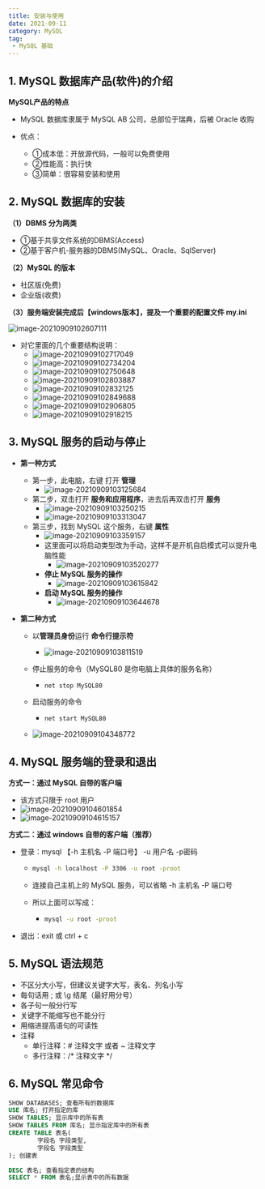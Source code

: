 ```yaml
---
title: 安装与使用
date: 2021-09-11
category: MySQL
tag:
 - MySQL 基础
---
```


## 1. MySQL 数据库产品(软件)的介绍

**MySQL产品的特点**

- MySQL 数据库隶属于 MySQL AB 公司，总部位于瑞典，后被 Oracle 收购

- 优点：
  - ①成本低：开放源代码，一般可以免费使用
  - ②性能高：执行快
  - ③简单：很容易安装和使用



## 2. MySQL 数据库的安装

**（1）DBMS 分为两类**

- ①基于共享文件系统的DBMS(Access)
- ②基于客户机-服务器的DBMS(MySQL、Oracle、SqlServer)

**（2）MySQL 的版本**

- 社区版(免费)
- 企业版(收费)

**（3）服务端安装完成后【windows版本】，提及一个重要的配置文件 my.ini**

![image-20210909102607111](https://pet-hkw.oss-cn-shenzhen.aliyuncs.com/image/new_blog_system/mysql/image-20210909102607111.png)

- 对它里面的几个重要结构说明：
  - ![image-20210909102717049](https://pet-hkw.oss-cn-shenzhen.aliyuncs.com/image/new_blog_system/mysql/image-20210909102717049.png)
  - ![image-20210909102734204](https://pet-hkw.oss-cn-shenzhen.aliyuncs.com/image/new_blog_system/mysql/image-20210909102734204.png)
  - ![image-20210909102750648](https://pet-hkw.oss-cn-shenzhen.aliyuncs.com/image/new_blog_system/mysql/image-20210909102750648.png)
  - ![image-20210909102803887](https://pet-hkw.oss-cn-shenzhen.aliyuncs.com/image/new_blog_system/mysql/image-20210909102803887.png)
  - ![image-20210909102832125](https://pet-hkw.oss-cn-shenzhen.aliyuncs.com/image/new_blog_system/mysql/image-20210909102832125.png)
  - ![image-20210909102849688](https://pet-hkw.oss-cn-shenzhen.aliyuncs.com/image/new_blog_system/mysql/image-20210909102849688.png)
  - ![image-20210909102906805](https://pet-hkw.oss-cn-shenzhen.aliyuncs.com/image/new_blog_system/mysql/image-20210909102906805.png)
  - ![image-20210909102918215](https://pet-hkw.oss-cn-shenzhen.aliyuncs.com/image/new_blog_system/mysql/image-20210909102918215.png)

## 3. MySQL 服务的启动与停止

- **第一种方式**
  - 第一步，此电脑，右键 打开 **管理**
    - ![image-20210909103125684](https://pet-hkw.oss-cn-shenzhen.aliyuncs.com/image/new_blog_system/mysql/image-20210909103125684.png)
  - 第二步，双击打开 **服务和应用程序**，进去后再双击打开 **服务**
    - ![image-20210909103250215](https://pet-hkw.oss-cn-shenzhen.aliyuncs.com/image/new_blog_system/mysql/image-20210909103250215.png)
    - ![image-20210909103313047](https://pet-hkw.oss-cn-shenzhen.aliyuncs.com/image/new_blog_system/mysql/image-20210909103313047.png)
  - 第三步，找到 MySQL 这个服务，右键 **属性**
    - ![image-20210909103359157](https://pet-hkw.oss-cn-shenzhen.aliyuncs.com/image/new_blog_system/mysql/image-20210909103359157.png)
    - 这里面可以将启动类型改为手动，这样不是开机自启模式可以提升电脑性能
      - ![image-20210909103520277](https://pet-hkw.oss-cn-shenzhen.aliyuncs.com/image/new_blog_system/mysql/image-20210909103520277.png)
    - **停止 MySQL 服务的操作**
      - ![image-20210909103615842](https://pet-hkw.oss-cn-shenzhen.aliyuncs.com/image/new_blog_system/mysql/image-20210909103615842.png)
    - **启动 MySQL 服务的操作**
      - ![image-20210909103644678](https://pet-hkw.oss-cn-shenzhen.aliyuncs.com/image/new_blog_system/mysql/image-20210909103644678.png)

- **第二种方式**

  - 以**管理员身份**运行 **命令行提示符**

    - ![image-20210909103811519](https://pet-hkw.oss-cn-shenzhen.aliyuncs.com/image/new_blog_system/mysql/image-20210909103811519.png)

  - 停止服务的命令（MySQL80 是你电脑上具体的服务名称）

    - ```cmd
      net stop MySQL80
      ```

  - 启动服务的命令

    - ```cmd
      net start MySQL80
      ```

  - ![image-20210909104348772](https://pet-hkw.oss-cn-shenzhen.aliyuncs.com/image/new_blog_system/mysql/image-20210909104348772.png)

## 4. MySQL 服务端的登录和退出

**方式一：通过 MySQL 自带的客户端**

- 该方式只限于 root 用户
- ![image-20210909104601854](https://pet-hkw.oss-cn-shenzhen.aliyuncs.com/image/new_blog_system/mysql/image-20210909104601854.png)
- ![image-20210909104615157](https://pet-hkw.oss-cn-shenzhen.aliyuncs.com/image/new_blog_system/mysql/image-20210909104615157.png)

**方式二：通过 windows 自带的客户端（推荐）**

- 登录：mysql 【-h 主机名 -P 端口号】 -u 用户名 -p密码

  - ```cmd
    mysql -h localhost -P 3306 -u root -proot
    ```

  - 连接自己主机上的 MySQL 服务，可以省略 -h 主机名 -P 端口号

  - 所以上面可以写成：

    - ```cmd
      mysql -u root -proot
      ```

- 退出：exit 或 ctrl + c

## 5. MySQL 语法规范

- 不区分大小写，但建议关键字大写，表名、列名小写
- 每句话用 ; 或 \g 结尾（最好用分号）
- 各子句一般分行写
- 关键字不能缩写也不能分行
- 用缩进提高语句的可读性
- 注释
  - 单行注释：# 注释文字 或者 ~ 注释文字
  - 多行注释：/* 注释文字 */

## 6. MySQL 常见命令

```sql
SHOW DATABASES; 查看所有的数据库
USE 库名; 打开指定的库
SHOW TABLES; 显示库中的所有表
SHOW TABLES FROM 库名; 显示指定库中的所有表
CREATE TABLE 表名(
		字段名 字段类型,	
		字段名 字段类型
); 创建表

DESC 表名; 查看指定表的结构
SELECT * FROM 表名;显示表中的所有数据
```

